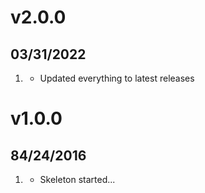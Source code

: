 # v2.0.0
## 03/31/2022

1. [](#improved)
    * Updated everything to latest releases

# v1.0.0
## 84/24/2016

1. [](#new)
    * Skeleton started...
